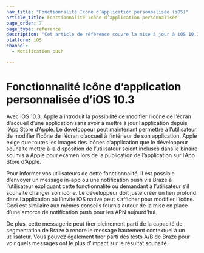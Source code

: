 ```yaml
---
nav_title: "Fonctionnalité Icône d’application personnalisée (iOS)"
article_title: Fonctionnalité Icône d’application personnalisée
page_order: 7
page_type: reference
description: "Cet article de référence couvre la mise à jour à iOS 10.3 qui couvre l’Icône d’application personnalisée."
platform: iOS
channel:
  - Notification push

---
```


# Fonctionnalité Icône d’application personnalisée d’iOS 10.3

Avec iOS 10.3, Apple a introduit la possibilité de modifier l’icône de l’écran d’accueil d’une application sans avoir à mettre à jour l’application depuis l’App Store d’Apple. Le développeur peut maintenant permettre à l’utilisateur de modifier l’icône de l’écran d’accueil à l’intérieur de son application. Apple exige que toutes les images des icônes d’application que le développeur souhaite mettre à la disposition de l’utilisateur soient incluses dans le binaire soumis à Apple pour examen lors de la publication de l’application sur l’App Store d’Apple.

Pour informer vos utilisateurs de cette fonctionnalité, il est possible d’envoyer un message in-app ou une notification push via Braze à l’utilisateur expliquant cette fonctionnalité ou demandant à l’utilisateur s’il souhaite changer son icône. Le développeur doit juste créer un lien profond dans l’application où l’invite iOS native peut s’afficher pour modifier l’icône. Ceci est similaire aux mêmes conseils fournis autour de la mise en place d’une amorce de notification push pour les APN aujourd’hui.

De plus, cette messagerie peut tirer pleinement parti de la capacité de segmentation de Braze à rendre le message hautement contextuel à un utilisateur. Vous pouvez également tirer parti des tests A/B de Braze pour voir quels messages ont le plus d’impact sur le résultat souhaité.
